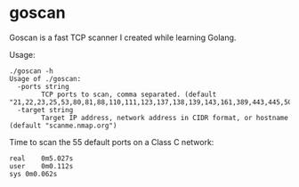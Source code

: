 # goscan
Goscan is a fast TCP scanner I created while learning Golang.

Usage:

```
./goscan -h
Usage of ./goscan:
  -ports string
    	TCP ports to scan, comma separated. (default "21,22,23,25,53,80,81,88,110,111,123,137,138,139,143,161,389,443,445,500,512,513,548,623,624,1099,1241,1433,1434,1521,2049,2483,2484,3268,3269,3306,3389,4333,4786,4848,5432,5800,5900,5901,6000,6001,7001,8000,8080,8181,8443,10000,16992,16993,27017,32764")
  -target string
    	Target IP address, network address in CIDR format, or hostname (default "scanme.nmap.org")
```

Time to scan the 55 default ports on a Class C network:

```
real	0m5.027s
user	0m0.112s
sys	0m0.062s
```
